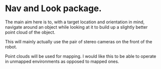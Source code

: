 # Nav and Look package.

The main aim here is to, with a target location and orientation in mind, navigate around an object while looking at it to build up a slightly better point cloud of the object. 

This will mainly actually use the pair of stereo cameras on the front of the robot. 

Point clouds will be used for mapping. I would like this to be able to operate in unmapped environments as opposed to mapped ones.